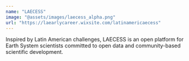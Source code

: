 ```yaml
---
name: "LAECESS"
image: "@assets/images/laecess_alpha.png"
url: "https://laearlycareer.wixsite.com/latinamericaecess"
---
```


Inspired by Latin American challenges, LAECESS is an open platform for Earth System scientists committed to open data and community-based scientific development.
